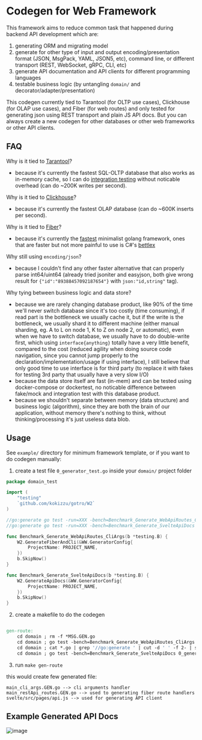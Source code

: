 
# Codegen for Web Framework

This framework aims to reduce common task that happened during backend API development which are:

1. generating ORM and migrating model
2. generate for other type of input and output encoding/presentation format (JSON, MsgPack, YAML, JSON5, etc), command line, or different transport (REST, WebSocket, gRPC, CLI, etc)
3. generate API documentation and API clients for different programming languages
4. testable business logic (by untangling `domain/` and decorator/adapter/presentation)

This codegen currently tied to Tarantool (for OLTP use cases), Clickhouse (for OLAP use cases), and Fiber (for web routes) and only tested for generating json using REST transport and plain JS API docs. But you can always create a new codegen for other databases or other web frameworks or other API clients.

## FAQ

Why is it tied to [Tarantool](//www.tarantool.io/en/developers)?
- because it's currently the fastest SQL-OLTP database that also works as in-memory cache, so I can do [integration testing](//kokizzu.blogspot.com/2021/07/mock-vs-fake-and-classical-testing.html) without noticable overhead (can do ~200K writes per second).

Why is it tied to [Clickhouse](//clickhouse.tech)?
- because it's currently the fastest OLAP database (can do ~600K inserts per second).

Why is it tied to [Fiber](//gofiber.io/)?
- because it's currently the [fastest](//www.techempower.com/benchmarks/#section=data-r20&hw=ph&test=update&l=zijocf-sf) minimalist golang framework, ones that are faster but not more painful to use is C#'s [bettlex](//beetlex.io/)

Why still using `encoding/json`?
- because I couldn't find any other faster alternative that can properly parse int64/uint64 (already tried jsoniter and easyjson, both give wrong result for `{"id":"89388457092187654"}` with `json:"id,string"` tag).

Why tying between business logic and data store?
- because we are rarely changing database product, like 90% of the time we'll never switch database since it's too costly (time consuming), if read part is the bottleneck we usually cache it, but if the write is the bottleneck, we usually shard it to different machine (either manual sharding, eg. A to L on node 1, K to Z on node 2, or automatic), even when we have to switch database, we usually have to do double-write first, which using `interface{anything}` totally have a very little benefit, compared to the cost (reduced agility when doing source code navigation, since you cannot jump properly to the declaration/implementation/usage if using interface), I still believe that only good time to use interface is for third party (to replace it with fakes for testing 3rd party that usually have a very slow I/O)
- because the data store itself are fast (in-mem) and can be tested using docker-compose or dockertest, no noticable difference between fake/mock and integration test with this database product.
- because we shouldn't separate between memory (data structure) and business logic (algorithm), since they are both the brain of our application, without memory there's nothing to think, without thinking/processing it's just useless data blob.

## Usage

See `example/` directory for minimum framework template, or if you want to do codegen manually:

1. create a test file `0_generator_test.go` inside your `domain/` project folder

```go
package domain_test

import (
	"testing"
	`github.com/kokizzu/gotro/W2`
)

//go:generate go test -run=XXX -bench=Benchmark_Generate_WebApiRoutes_CliArgs
//go:generate go test -run=XXX -bench=Benchmark_Generate_SvelteApiDocs

func Benchmark_Generate_WebApiRoutes_CliArgs(b *testing.B) {
	W2.GenerateFiberAndCli(&WW.GeneratorConfig{
		ProjectName: PROJECT_NAME,
	})
	b.SkipNow()
}

func Benchmark_Generate_SvelteApiDocs(b *testing.B) {
	W2.GenerateApiDocs(&WW.GeneratorConfig{
		ProjectName: PROJECT_NAME,
	})
	b.SkipNow()
}

```

2. create a makefile to do the codegen
```Makefile

gen-route:
	cd domain ; rm -f *MSG.GEN.go 
	cd domain ; go test -bench=Benchmark_Generate_WebApiRoutes_CliArgs 0_generator_test.go
	cd domain ; cat *.go | grep '//go:generate ' | cut -d ' ' -f 2- | sh -x
	cd domain ; go test -bench=Benchmark_Generate_SvelteApiDocs 0_generator_test.go

```

3. run `make gen-route`

this would create few generated file:

```
main_cli_args.GEN.go --> cli arguments handler
main_restApi_routes.GEN.go --> used to generating fiber route handlers
svelte/src/pages/api.js --> used for generating API client
```

## Example Generated API Docs

![image](https://user-images.githubusercontent.com/1061610/131266708-44935872-e34a-4538-885a-6056946c9482.png)

